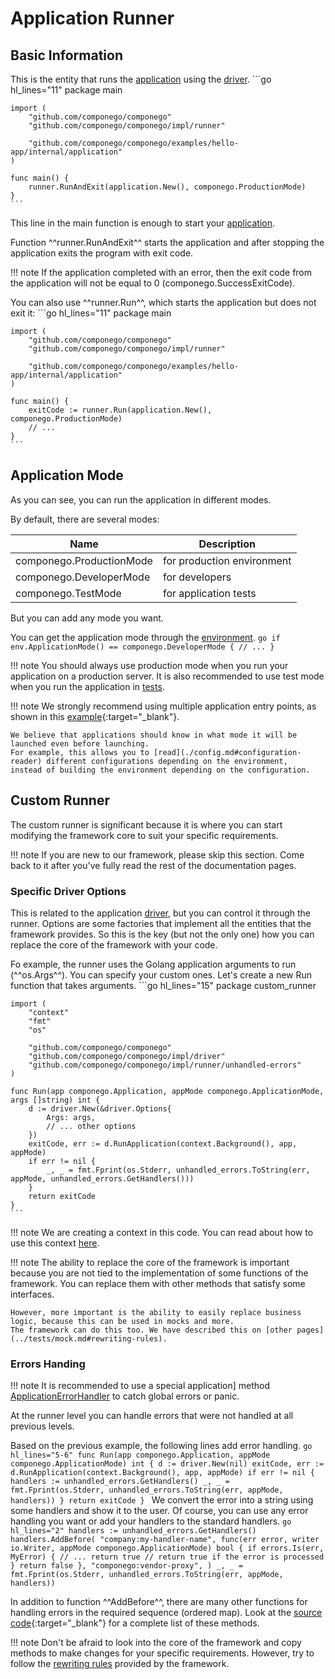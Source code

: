 # Application Runner

## Basic Information

This is the entity that runs the [application](./application.md) using the [driver](./driver.md).
    ```go hl_lines="11"
    package main

    import (
        "github.com/componego/componego"
        "github.com/componego/componego/impl/runner"

        "github.com/componego/componego/examples/hello-app/internal/application"
    )

    func main() {
        runner.RunAndExit(application.New(), componego.ProductionMode)
    }
    ```
This line in the main function is enough to start your [application](./application.md).

Function ^^runner.RunAndExit^^ starts the application and after stopping the application exits the program with exit code.

!!! note
    If the application completed with an error, then the exit code from the application will not be equal to 0 (componego.SuccessExitCode).

You can also use ^^runner.Run^^, which starts the application but does not exit it:
    ```go hl_lines="11"
    package main

    import (
        "github.com/componego/componego"
        "github.com/componego/componego/impl/runner"

        "github.com/componego/componego/examples/hello-app/internal/application"
    )

    func main() {
        exitCode := runner.Run(application.New(), componego.ProductionMode)
        // ...
    }
    ```

## Application Mode

As you can see, you can run the application in different modes.

By default, there are several modes:

| Name                     | Description                |
|--------------------------|----------------------------|
| componego.ProductionMode | for production environment |
| componego.DeveloperMode  | for developers             |
| componego.TestMode       | for application tests      |

But you can add any mode you want.

You can get the application mode through the [environment](./environment.md).
    ```go
    if env.ApplicationMode() == componego.DeveloperMode {
        // ...
    }
    ```

!!! note
    You should always use production mode when you run your application on a production server.
    It is also recommended to use test mode when you run the application in [tests](../tests/runner.md#test-mode).

!!! note
    We strongly recommend using multiple application entry points,
    as shown in this [example](https://github.com/componego/componego/tree/master/examples/url-shortener-app/cmd/application){:target="_blank"}.

    We believe that applications should know in what mode it will be launched even before launching.
    For example, this allows you to [read](./config.md#configuration-reader) different configurations depending on the environment,
    instead of building the environment depending on the configuration.

## Custom Runner

The custom runner is significant because it is where you can start modifying the framework core to suit your specific requirements.

!!! note
    If you are new to our framework, please skip this section.
    Come back to it after you've fully read the rest of the documentation pages.

### Specific Driver Options

This is related to the application [driver](./driver.md), but you can control it through the runner.
Options are some factories that implement all the entities that the framework provides.
So this is the key (but not the only one) how you can replace the core of the framework with your code.

Fo example, the runner uses the Golang application arguments to run (^^os.Args^^). You can specify your custom ones.
Let's create a new Run function that takes arguments.
    ```go hl_lines="15"
    package custom_runner

    import (
        "context"
        "fmt"
        "os"

        "github.com/componego/componego"
        "github.com/componego/componego/impl/driver"
        "github.com/componego/componego/impl/runner/unhandled-errors"
    )

    func Run(app componego.Application, appMode componego.ApplicationMode, args []string) int {
        d := driver.New(&driver.Options{
            Args: args,
            // ... other options
        })
        exitCode, err := d.RunApplication(context.Background(), app, appMode)
        if err != nil {
            _, _ = fmt.Fprint(os.Stderr, unhandled_errors.ToString(err, appMode, unhandled_errors.GetHandlers()))
        }
        return exitCode
    }
    ```

!!! note
    We are creating a context in this code.
    You can read about how to use this context [here](./environment.md#application-context).

!!! note
    The ability to replace the core of the framework is important because you are not tied to the implementation of some functions of the framework.
    You can replace them with other methods that satisfy some interfaces.

    However, more important is the ability to easily replace business logic, because this can be used in mocks and more.
    The framework can do this too. We have described this on [other pages](../tests/mock.md#rewriting-rules).

### Errors Handing

!!! note
    It is recommended to use a special application] method [ApplicationErrorHandler](./application.md#applicationerrorhandler) to catch global errors or panic.

At the runner level you can handle errors that were not handled at all previous levels.

Based on the previous example, the following lines add error handling.
    ```go hl_lines="5-6"
    func Run(app componego.Application, appMode componego.ApplicationMode) int {
        d := driver.New(nil)
        exitCode, err := d.RunApplication(context.Background(), app, appMode)
        if err != nil {
            handlers := unhandled_errors.GetHandlers()
            _, _ = fmt.Fprint(os.Stderr, unhandled_errors.ToString(err, appMode, handlers))
        }
        return exitCode
    }
    ```
We convert the error into a string using some handlers and show it to the user.
Of course, you can use any error handling you want or add your handlers to the standard handlers.
    ```go hl_lines="2"
    handlers := unhandled_errors.GetHandlers()
    handlers.AddBefore(
        "company:my-handler-name",
        func(err error, writer io.Writer, appMode componego.ApplicationMode) bool {
            if errors.Is(err, MyError) {
                // ...
                return true // return true if the error is processed
            }
            return false
        },
        "componego:vendor-proxy",
    )
    _, _ = fmt.Fprint(os.Stderr, unhandled_errors.ToString(err, appMode, handlers))
    ```

In addition to function ^^AddBefore^^, there are many other functions for handling errors in the required sequence (ordered map).
Look at the [source code](https://github.com/componego/componego/tree/master/libs/ordered-map){:target="_blank"} for a complete list of these methods.

!!! note
    Don't be afraid to look into the core of the framework and copy methods to make changes for your specific requirements.
    However, try to follow the [rewriting rules](../tests/mock.md#rewriting-rules) provided by the framework.
